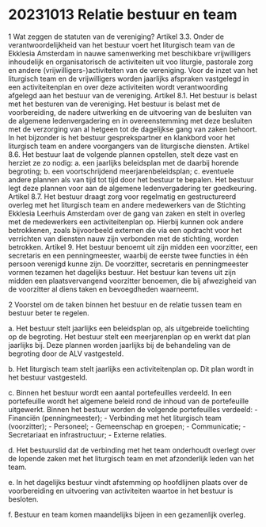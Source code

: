 # 20231013 Relatie bestuur en team

1 Wat zeggen de statuten van de vereniging?
Artikel 3.3.
	Onder de verantwoordelijkheid van het bestuur voert het liturgisch team van de Ekklesia Amsterdam in nauwe samenwerking met beschikbare vrijwilligers inhoudelijk en organisatorisch de activiteiten uit voo liturgie, pastorale zorg en andere (vrijwilligers-)activiteiten van de vereniging. Voor de inzet van het liturgisch team en de vrijwilligers worden jaarlijks afspraken vastgelegd in een activiteitenplan en over deze activiteiten wordt verantwoording afgelegd aan het bestuur van de vereniging.
Artikel 8.1.
	Het bestuur is belast met het besturen van de vereniging.
	Het bestuur is belast met de voorbereiding, de nadere uitwerking en de uitvoering van de besluiten van de algemene ledenvergadering en in overeenstemming met deze besluiten met de verzorging van al hetgeen tot de dagelijkse gang van zaken behoort. In het bijzonder is het bestuur gesprekspartner en klankbord voor het liturgisch team en andere voorgangers van de liturgische diensten.
Artikel 8.6.
	Het bestuur laat de volgende plannen opstellen, stelt deze vast en herziet ze zo nodig:
		a. een jaarlijks beleidsplan met de daarbij horende begroting;
		b. een voortschrijdend meerjarenbeleidsplan;
		c. eventuele andere plannen als van tijd tot tijd door het bestuur te bepalen.
	Het bestuur legt deze plannen voor aan de algemene ledenvergadering ter goedkeuring.
Artikel 8.7.
	Het bestuur draagt zorg voor regelmatig en gestructureerd overleg met het liturgisch team en andere medewerkers van de Stichting Ekklesia Leerhuis Amsterdam over de gang van zaken en stelt in overleg met de medewerkers een activiteitenplan op. Hierbij kunnen ook andere betrokkenen, zoals bijvoorbeeld externen die via een opdracht voor het verrichten van diensten nauw zijn verbonden met de stichting, worden betrokken. 
Artikel 9.
	Het bestuur benoemt uit zijn midden een voorzitter, een secretaris en een penningmeester, waarbij de eerste twee functies in één persoon verenigd kunne zijn. De voorzitter, secretaris en penningmeester vormen tezamen het dagelijks bestuur.
	Het bestuur kan tevens uit zijn midden een plaatsvervangend voorzitter benoemen, die bij afwezigheid van de voorzitter al diens taken en bevoegdheden waarneemt.

2 Voorstel om de taken binnen het bestuur en de relatie tussen team en bestuur beter te regelen.

a. Het bestuur stelt jaarlijks een beleidsplan op, als uitgebreide toelichting op de begroting. Het bestuur stelt een meerjarenplan op en werkt dat plan jaarlijks bij. Deze plannen worden jaarlijks bij de behandeling van de begroting door de ALV vastgesteld.

b. Het liturgisch team stelt jaarlijks een activiteitenplan op. Dit plan wordt in het bestuur vastgesteld.

c. Binnen het bestuur wordt een aantal portefeuilles verdeeld. In een portefeuille wordt het algemene beleid rond de inhoud van de portefeuille uitgewerkt. Binnen het bestuur worden de volgende portefeuilles verdeeld: 
	- Financiën (penningmeester);
	- Verbinding met het liturgisch team (voorzitter);
	- Personeel;
	- Gemeenschap en groepen;
	- Communicatie;
	- Secretariaat en infrastructuur;
	- Externe relaties.
	
d. Het bestuurslid dat de verbinding met het team onderhoudt overlegt over de lopende zaken met het liturgisch team en met afzonderlijk leden van het team.

e. In het dagelijks bestuur vindt afstemming op hoofdlijnen plaats over de voorbereiding en uitvoering van activiteiten waartoe in het bestuur is besloten.

f. Bestuur en team komen maandelijks bijeen in een gezamenlijk overleg. 